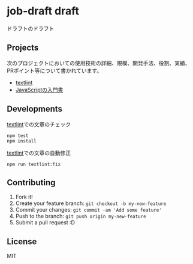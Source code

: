 # job-draft draft

ドラフトのドラフト

## Projects

次のプロジェクトにおいての使用技術の詳細、規模、開発手法、役割、実績、PRポイント等について書かれています。

- [textlint](projects/textlint.md)
- [JavaScriptの入門書](projects/js-primer.md)

## Developments

[textlint](https://github.com/textlint/textlint "textlint")での文章のチェック

    npm test
    npm install

[textlint](https://github.com/textlint/textlint "textlint")での文章の自動修正

    npm run textlint:fix


## Contributing

1. Fork it!
2. Create your feature branch: `git checkout -b my-new-feature`
3. Commit your changes: `git commit -am 'Add some feature'`
4. Push to the branch: `git push origin my-new-feature`
5. Submit a pull request :D

## License

MIT